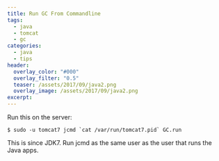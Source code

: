 ```yaml
---
title: Run GC From Commandline
tags:
  - java
  - tomcat
  - gc
categories:
  - java
  - tips
header:
  overlay_color: "#000"
  overlay_filter: "0.5"
  teaser: /assets/2017/09/java2.png
  overlay_image: /assets/2017/09/java2.png
excerpt:
---
```

Run this on the server:
```
$ sudo -u tomcat7 jcmd `cat /var/run/tomcat7.pid` GC.run
```
This is since JDK7. Run jcmd as the same user as the user that runs the Java apps.
